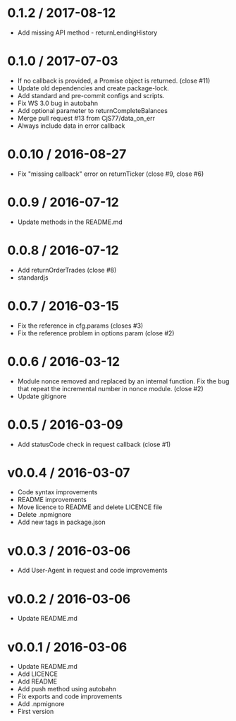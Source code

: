 
0.1.2 / 2017-08-12
==================

  * Add missing API method - returnLendingHistory

0.1.0 / 2017-07-03
==================

  * If no callback is provided, a Promise object is returned. (close #11)
  * Update old dependencies and create package-lock.
  * Add standard and pre-commit configs and scripts.
  * Fix WS 3.0 bug in autobahn
  * Add optional parameter to returnCompleteBalances
  * Merge pull request #13 from CjS77/data_on_err
  * Always include data in error callback

0.0.10 / 2016-08-27
==================

  * Fix "missing callback" error on returnTicker (close #9, close #6)

0.0.9 / 2016-07-12
==================

  * Update methods in the README.md

0.0.8 / 2016-07-12
==================

  * Add returnOrderTrades (close #8)
  * standardjs

0.0.7 / 2016-03-15
==================

  * Fix the reference in cfg.params (closes #3)
  * Fix the reference problem in options param (close #2)

0.0.6 / 2016-03-12
==================

  * Module nonce removed and replaced by an internal function. Fix the bug that repeat the incremental number in nonce module. (close #2)
  * Update gitignore

0.0.5 / 2016-03-09
==================

  * Add statusCode check in request callback (close #1)

v0.0.4 / 2016-03-07
===================

  * Code syntax improvements
  * README improvements
  * Move licence to README and delete LICENCE file
  * Delete .npmignore
  * Add new tags in package.json

v0.0.3 / 2016-03-06
===================

  * Add User-Agent in request and code improvements

v0.0.2 / 2016-03-06
===================

  * Update README.md

v0.0.1 / 2016-03-06
===================

  * Update README.md
  * Add LICENCE
  * Add README
  * Add push method using autobahn
  * Fix exports and code improvements
  * Add .npmignore
  * First version

